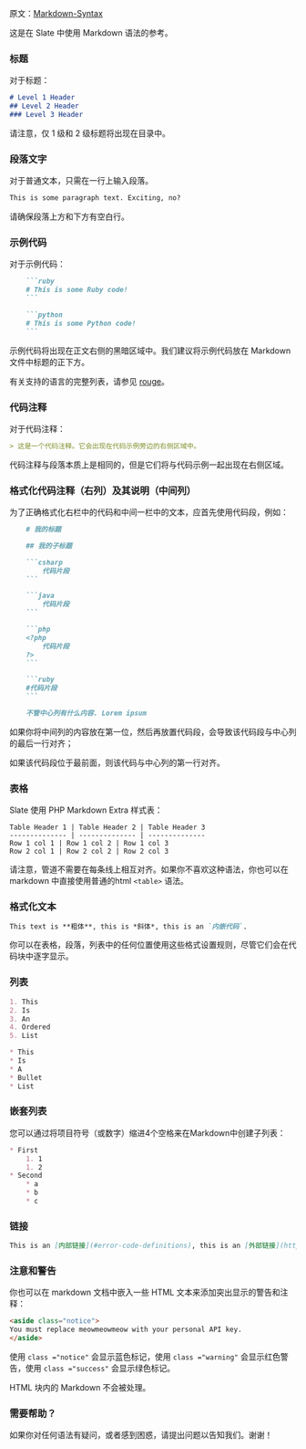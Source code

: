 原文：[Markdown-Syntax](https://github.com/slatedocs/slate/wiki/Markdown-Syntax)



这是在 Slate 中使用 Markdown 语法的参考。

### 标题

对于标题：

```markdown
# Level 1 Header
## Level 2 Header
### Level 3 Header
```

请注意，仅 1 级和 2 级标题将出现在目录中。

### 段落文字

对于普通文本，只需在一行上输入段落。

```markdown
This is some paragraph text. Exciting, no?
```

请确保段落上方和下方有空白行。

### 示例代码

对于示例代码：

~~~markdown
	```ruby
	# This is some Ruby code!
	```

	```python
	# This is some Python code!
	```
~~~

示例代码将出现在正文右侧的黑暗区域中。我们建议将示例代码放在 Markdown 文件中标题的正下方。

有关支持的语言的完整列表，请参见 [rouge](https://github.com/jneen/rouge/wiki/List-of-supported-languages-and-lexers)。

### 代码注释

对于代码注释：

```markdown
> 这是一个代码注释。它会出现在代码示例旁边的右侧区域中。
```

代码注释与段落本质上是相同的，但是它们将与代码示例一起出现在右侧区域。

### 格式化代码注释（右列）及其说明（中间列）

为了正确格式化右栏中的代码和中间一栏中的文本，应首先使用代码段，例如：

~~~markdown
    # 我的标题

    ## 我的子标题

    ```csharp
        代码片段
    ```

    ```java
        代码片段
    ```

    ```php
    <?php
        代码片段
    ?>
    ```

    ```ruby
    #代码片段
    ```

    不管中心列有什么内容. Lorem ipsum
~~~

如果你将中间列的内容放在第一位，然后再放置代码段，会导致该代码段与中心列的最后一行对齐；

如果该代码段位于最前面，则该代码与中心列的第一行对齐。

### 表格

Slate 使用 PHP Markdown Extra 样式表：

```markdonw
Table Header 1 | Table Header 2 | Table Header 3
-------------- | -------------- | --------------
Row 1 col 1 | Row 1 col 2 | Row 1 col 3
Row 2 col 1 | Row 2 col 2 | Row 2 col 3
```

请注意，管道不需要在每条线上相互对齐。如果你不喜欢这种语法，你也可以在 markdown 中直接使用普通的html `<table>` 语法。

### 格式化文本

```markdown
This text is **粗体**, this is *斜体*, this is an `内嵌代码`.
```

你可以在表格，段落，列表中的任何位置使用这些格式设置规则，尽管它们会在代码块中逐字显示。

### 列表

```markdown
1. This
2. Is
3. An
4. Ordered
5. List

* This
* Is
* A
* Bullet
* List
```

### 嵌套列表

您可以通过将项目符号（或数字）缩进4个空格来在Markdown中创建子列表：

```markdown
* First
    1. 1
    1. 2
* Second
    * a
    * b
    * c
```

### 链接

```markdown
This is an [内部链接](#error-code-definitions), this is an [外部链接](http://google.com).
```

### 注意和警告

你也可以在 markdown 文档中嵌入一些 HTML 文本来添加突出显示的警告和注释：

```markdown
<aside class="notice">
You must replace meowmeowmeow with your personal API key.
</aside>
```

使用 `class ="notice"` 会显示蓝色标记，使用 `class ="warning"` 会显示红色警告，使用 `class ="success"` 会显示绿色标记。

HTML 块内的 Markdown 不会被处理。

### 需要帮助？

如果你对任何语法有疑问，或者感到困惑，请提出问题以告知我们。谢谢！


